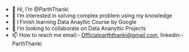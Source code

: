 - 👋 Hi, I’m @ParthThanki
- 👀 I’m interested in solving complex problem using my knowledge 
- 🌱 I Finish learning Data Anayltic Course by Google 
- 💞️ I’m looking to collaborate on Data Ananyltic Projects 
- 📫 How to reach me email:- Officialparththanki@gmail.com, linkedin:- ParthThanki


<!---
ParthThanki/ParthThanki is a ✨ special ✨ repository because its `README.md` (this file) appears on your GitHub profile.
You can click the Preview link to take a look at your changes.
--->
